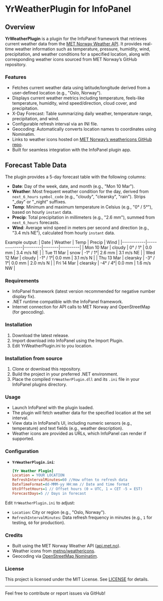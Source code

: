 # YrWeatherPlugin for InfoPanel

## Overview

**YrWeatherPlugin** is a plugin for the InfoPanel framework that retrieves current weather data from the [MET Norway Weather API](https://api.met.no/). It provides real-time weather information such as temperature, pressure, humidity, wind, precipitation, and weather conditions for a specified location, along with corresponding weather icons sourced from MET Norway’s GitHub repository.

### Features
- Fetches current weather data using latitude/longitude derived from a user-defined location (e.g., "Oslo, Norway").
- Displays current weather metrics including temperature, feels-like temperature, humidity, wind speed/direction, cloud cover, and precipitation.
- X-Day Forecast: Table summarizing daily weather, temperature range, precipitation, and wind.
- Configurable refresh interval via an INI file.
- Geocoding: Automatically converts location names to coordinates using Nominatim.
- Links to weather icons hosted on [MET Norway’s weathericons GitHub repo](https://github.com/metno/weathericons).
- Built for seamless integration with the InfoPanel plugin app.

## Forecast Table Data
The plugin provides a 5-day forecast table with the following columns:
- **Date**: Day of the week, date, and month (e.g., "Mon 10 Mar").
- **Weather**: Most frequent weather condition for the day, derived from `next_6_hours` `symbol_code` (e.g., "cloudy", "clearsky", "rain"). Strips "_day" or "_night" suffixes.
- **Temp**: Minimum and maximum temperature in Celsius (e.g., "0° / 5°"), based on hourly `instant` data.
- **Precip**: Total precipitation in millimeters (e.g., "2.6 mm"), summed from `next_6_hours` forecasts.
- **Wind**: Average wind speed in meters per second and direction (e.g., "3.4 m/s NE"), calculated from hourly `instant` data.

Example output:
| Date       | Weather      | Temp    | Precip | Wind     |
|------------|--------------|---------|--------|----------|
| Mon 10 Mar | cloudy       | 0° / 1° | 0.0 mm | 3.4 m/s NE |
| Tue 11 Mar | snow         | -1° / 1°| 2.6 mm | 3.1 m/s NE |
| Wed 12 Mar | cloudy       | -1° / 1°| 0.0 mm | 3.1 m/s N  |
| Thu 13 Mar | clearsky     | -3° / 1°| 0.0 mm | 2.0 m/s N  |
| Fri 14 Mar | clearsky     | -4° / 4°| 0.0 mm | 1.6 m/s NW |

### Requirements
- InfoPanel framework (latest version recommended for negative number display fix).
- .NET runtime compatible with the InfoPanel framework.
- Internet connection for API calls to MET Norway and OpenStreetMap (for geocoding).

### Installation 
1. Download the latest release.
2. Import download into InfoPanel using the Import Plugin.
3. Edit YrWeatherPlugin.ini to you location.

### Installation from source
1. Clone or download this repository.
2. Build the project in your preferred .NET environment.
3. Place the compiled `YrWeatherPlugin.dll` and its `.ini` file in your InfoPanel plugins directory.

### Usage
- Launch InfoPanel with the plugin loaded.
- The plugin will fetch weather data for the specified location at the set interval.
- View data in InfoPanel’s UI, including numeric sensors (e.g., temperature) and text fields (e.g., weather description).
- Weather icons are provided as URLs, which InfoPanel can render if supported.

### Configuration
- **`YrWeatherPlugin.ini`**:
  ```ini
  [Yr Weather Plugin]
  Location = YOUR LOCATION
  RefreshIntervalMinutes=60 //How often to refresh data
  DateTimeFormat=dd-MMM-yy HH:mm // Date and time format
  UtcOffsetHours=1 // Offset hours (0 = UTC, 1 = CET -5 = EST)
  ForecastDays=5 // Days in forecast

Edit `YrWeatherPlugin.ini` to adjust:
- `Location`: City or region (e.g., "Oslo, Norway").
- `RefreshIntervalMinutes`: Data refresh frequency in minutes (e.g., `1` for testing, `60` for production).

### Credits
- Built using the MET Norway Weather API ([api.met.no](https://api.met.no/)).
- Weather icons from [metno/weathericons](https://github.com/metno/weathericons).
- Geocoding via [OpenStreetMap Nominatim](https://nominatim.openstreetmap.org/).

### License
This project is licensed under the MIT License. See [LICENSE](LICENSE) for details.

---

Feel free to contribute or report issues via GitHub!
